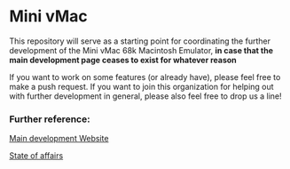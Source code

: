 # Mini vMac

This repository will serve as a starting point for coordinating the further development of the Mini vMac 68k Macintosh Emulator, **in case that the main development page ceases to exist for whatever reason**

If you want to work on some features (or already have), please feel free to make a push request. If you want to join this organization for helping out with further development in general, please also feel free to drop us a line!

### Further reference:
[Main development Website](https://www.gryphel.com/)

[State of affairs](https://www.emaculation.com/forum/viewtopic.php?t=11570)
